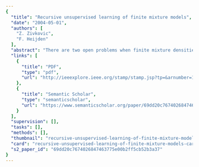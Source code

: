 ```yaml
---
{
  "title": "Recursive unsupervised learning of finite mixture models",
  "date": "2004-05-01",
  "authors": [
    "Z. Zivkovic",
    "F. Heijden"
  ],
  "abstract": "There are two open problems when finite mixture densities are used to model multivariate data: the selection of the number of components and the initialization. In this paper, we propose an online (recursive) algorithm that estimates the parameters of the mixture and that simultaneously selects the number of components. The new algorithm starts with a large number of randomly initialized components. A prior is used as a bias for maximally structured models. A stochastic approximation recursive learning algorithm is proposed to search for the maximum a posteriori (MAP) solution and to discard the irrelevant components.",
  "links": [
    {
      "title": "PDF",
      "type": "pdf",
      "url": "http://ieeexplore.ieee.org/stamp/stamp.jsp?tp=&arnumber=1273970"
    },
    {
      "title": "Semantic Scholar",
      "type": "semanticscholar",
      "url": "https://www.semanticscholar.org/paper/69dd20c7674026847463775e00b2ff5cb52b3a37"
    }
  ],
  "supervision": [],
  "tasks": [],
  "methods": [],
  "thumbnail": "recursive-unsupervised-learning-of-finite-mixture-models-thumb.jpg",
  "card": "recursive-unsupervised-learning-of-finite-mixture-models-card.jpg",
  "s2_paper_id": "69dd20c7674026847463775e00b2ff5cb52b3a37"
}
---
```



